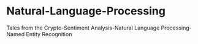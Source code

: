 # Natural-Language-Processing
Tales from the Crypto-Sentiment Analysis-Natural Language Processing-Named Entity Recognition

